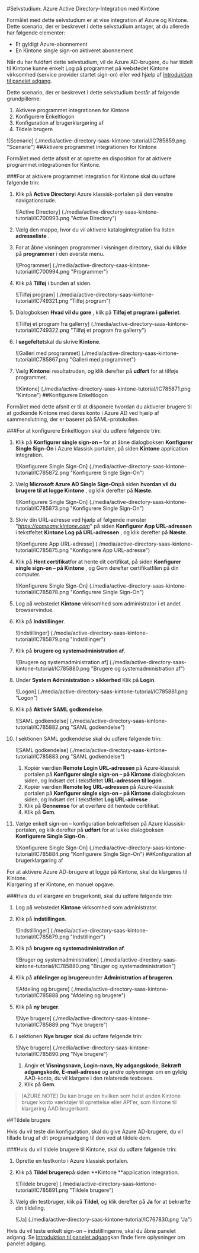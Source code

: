 <properties 
    pageTitle="Selvstudium: Azure Active Directory-Integration med Kintone | Microsoft Azure" 
    description="Lær, hvordan du bruger Kintone med Azure Active Directory til at aktivere enkeltlogon, automatiseret klargøring og mere!" 
    services="active-directory" 
    authors="jeevansd"  
    documentationCenter="na" 
    manager="femila"/>
<tags 
    ms.service="active-directory" 
    ms.devlang="na" 
    ms.topic="article" 
    ms.tgt_pltfrm="na" 
    ms.workload="identity" 
    ms.date="09/01/2016" 
    ms.author="jeedes" />

#<a name="tutorial-azure-active-directory-integration-with-kintone"></a>Selvstudium: Azure Active Directory-Integration med Kintone
  
Formålet med dette selvstudium er at vise integration af Azure og Kintone.  
Dette scenario, der er beskrevet i dette selvstudium antager, at du allerede har følgende elementer:

-   Et gyldigt Azure-abonnement
-   En Kintone single sign-on aktiveret abonnement
  
Når du har fuldført dette selvstudium, vil de Azure AD-brugere, du har tildelt til Kintone kunne enkelt Log på programmet på webstedet Kintone virksomhed (service provider startet sign-on) eller ved hjælp af [Introduktion til panelet adgang](active-directory-saas-access-panel-introduction.md).
  
Dette scenario, der er beskrevet i dette selvstudium består af følgende grundpillerne:

1.  Aktivere programmet integrationen for Kintone
2.  Konfigurere Enkeltlogon
3.  Konfiguration af brugerklargøring af
4.  Tildele brugere

![Scenarie] (./media/active-directory-saas-kintone-tutorial/IC785859.png "Scenarie")
##<a name="enabling-the-application-integration-for-kintone"></a>Aktivere programmet integrationen for Kintone
  
Formålet med dette afsnit er at oprette en disposition for at aktivere programmet integrationen for Kintone.

###<a name="to-enable-the-application-integration-for-kintone-perform-the-following-steps"></a>For at aktivere programmet integration for Kintone skal du udføre følgende trin:

1.  Klik på **Active Directory**i Azure klassisk-portalen på den venstre navigationsrude.

    ![Active Directory] (./media/active-directory-saas-kintone-tutorial/IC700993.png "Active Directory")

2.  Vælg den mappe, hvor du vil aktivere katalogintegration fra listen **adresseliste** .

3.  For at åbne visningen programmer i visningen directory, skal du klikke på **programmer** i den øverste menu.

    ![Programmer] (./media/active-directory-saas-kintone-tutorial/IC700994.png "Programmer")

4.  Klik på **Tilføj** i bunden af siden.

    ![Tilføj program] (./media/active-directory-saas-kintone-tutorial/IC749321.png "Tilføj program")

5.  Dialogboksen **Hvad vil du gøre** , klik på **Tilføj et program i galleriet**.

    ![Tilføj et program fra gallerry] (./media/active-directory-saas-kintone-tutorial/IC749322.png "Tilføj et program fra gallerry")

6.  I **søgefeltet**skal du skrive **Kintone**.

    ![Galleri med programmet] (./media/active-directory-saas-kintone-tutorial/IC785867.png "Galleri med programmet")

7.  Vælg **Kintone**i resultatruden, og klik derefter på **udført** for at tilføje programmet.

    ![Kintone] (./media/active-directory-saas-kintone-tutorial/IC785871.png "Kintone")
##<a name="configuring-single-sign-on"></a>Konfigurere Enkeltlogon
  
Formålet med dette afsnit er til at disponere hvordan du aktiverer brugere til at godkende Kintone med deres konto i Azure AD ved hjælp af sammenslutning, der er baseret på SAML-protokollen.

###<a name="to-configure-single-sign-on-perform-the-following-steps"></a>For at konfigurere Enkeltlogon skal du udføre følgende trin:

1.  Klik på **Konfigurer single sign-on –** for at åbne dialogboksen **Konfigurer Single Sign-On** i Azure klassisk portalen, på siden **Kintone** application integration.

    ![Konfigurere Single Sign-On] (./media/active-directory-saas-kintone-tutorial/IC785872.png "Konfigurere Single Sign-On")

2.  Vælg **Microsoft Azure AD Single Sign-On**på siden **hvordan vil du brugere til at logge Kintone** , og klik derefter på **Næste**.

    ![Konfigurere Single Sign-On] (./media/active-directory-saas-kintone-tutorial/IC785873.png "Konfigurere Single Sign-On")

3.  Skriv din URL-adresse ved hjælp af følgende mønster "*https://company.kintone.com*" på siden **Konfigurer App URL-adressen** i tekstfeltet **Kintone Log på URL-adressen** , og klik derefter på **Næste**.

    ![Konfigurere App URL-adresse] (./media/active-directory-saas-kintone-tutorial/IC785875.png "Konfigurere App URL-adresse")

4.  Klik på **Hent certifikat**for at hente dit certifikat, på siden **Konfigurer single sign-on – på Kintone** , og Gem derefter certifikatfilen på din computer.

    ![Konfigurere Single Sign-On] (./media/active-directory-saas-kintone-tutorial/IC785878.png "Konfigurere Single Sign-On")

5.  Log på webstedet **Kintone** virksomhed som administrator i et andet browservindue.

6.  Klik på **Indstillinger**.

    ![Indstillinger] (./media/active-directory-saas-kintone-tutorial/IC785879.png "Indstillinger")

7.  Klik på **brugere og systemadministration af**.

    ![Brugere og systemadministration af] (./media/active-directory-saas-kintone-tutorial/IC785880.png "Brugere og systemadministration af")

8.  Under **System Administration \> sikkerhed** Klik på **Login**.

    ![Logon] (./media/active-directory-saas-kintone-tutorial/IC785881.png "Logon")

9.  Klik på **Aktivér SAML godkendelse**.

    ![SAML godkendelse] (./media/active-directory-saas-kintone-tutorial/IC785882.png "SAML godkendelse")

10. I sektionen SAML godkendelse skal du udføre følgende trin:

    ![SAML godkendelse] (./media/active-directory-saas-kintone-tutorial/IC785883.png "SAML godkendelse")

    1.  Kopiér værdien **Remote Login URL-adressen** på Azure-klassisk portalen på **Konfigurer single sign-on – på Kintone** dialogboksen siden, og Indsæt det i tekstfeltet **URL-adressen til logon** .
    2.  Kopiér værdien **Remote log URL-adressen** på Azure-klassisk portalen på **Konfigurer single sign-on – på Kintone** dialogboksen siden, og Indsæt det i tekstfeltet **Log URL-adresse** .
    3.  Klik på **Gennemse** for at overføre dit hentede certifikat.
    4.  Klik på **Gem**.

11. Vælge enkelt sign-on – konfiguration bekræftelsen på Azure klassisk-portalen, og klik derefter på **udført** for at lukke dialogboksen **Konfigurere Single Sign-On** .

    ![Konfigurere Single Sign-On] (./media/active-directory-saas-kintone-tutorial/IC785884.png "Konfigurere Single Sign-On")
##<a name="configuring-user-provisioning"></a>Konfiguration af brugerklargøring af
  
For at aktivere Azure AD-brugere at logge på Kintone, skal de klargøres til Kintone.  
Klargøring af er Kintone, en manuel opgave.

###<a name="to-provision-a-user-accounts-perform-the-following-steps"></a>Hvis du vil klargøre en brugerkonti, skal du udføre følgende trin:

1.  Log på webstedet **Kintone** virksomhed som administrator.

2.  Klik på **indstillingen**.

    ![Indstillinger] (./media/active-directory-saas-kintone-tutorial/IC785879.png "Indstillinger")

3.  Klik på **brugere og systemadministration af**.

    ![Bruger og systemadministration] (./media/active-directory-saas-kintone-tutorial/IC785880.png "Bruger og systemadministration")

4.  Klik på **afdelinger og brugere**under **Administration af brugeren**.

    ![Afdeling og brugere] (./media/active-directory-saas-kintone-tutorial/IC785888.png "Afdeling og brugere")

5.  Klik på **ny bruger**.

    ![Nye brugere] (./media/active-directory-saas-kintone-tutorial/IC785889.png "Nye brugere")

6.  I sektionen **Nye bruger** skal du udføre følgende trin:

    ![Nye brugere] (./media/active-directory-saas-kintone-tutorial/IC785890.png "Nye brugere")

    1.  Angiv et **Visningsnavn**, **Login-navn**, **Ny adgangskode**, **Bekræft adgangskode**, **E-mail-adresse** og andre oplysninger om en gyldig AAD-konto, du vil klargøre i den relaterede texboxes.
    2.  Klik på **Gem**.

>[AZURE.NOTE] Du kan bruge en hvilken som helst anden Kintone bruger konto værktøjer til oprettelse eller API'er, som Kintone til klargøring AAD brugerkonti.

##<a name="assigning-users"></a>Tildele brugere
  
Hvis du vil teste din konfiguration, skal du give Azure AD-brugere, du vil tillade brug af dit programadgang til den ved at tildele dem.

###<a name="to-assign-users-to-kintone-perform-the-following-steps"></a>Hvis du vil tildele brugere til Kintone, skal du udføre følgende trin:

1.  Oprette en testkonto i Azure klassisk portalen.

2.  Klik på **Tildel brugere**på siden **Kintone **application integration.

    ![Tildele brugere] (./media/active-directory-saas-kintone-tutorial/IC785891.png "Tildele brugere")

3.  Vælg din testbruger, klik på **Tildel**, og klik derefter på **Ja** for at bekræfte din tildeling.

    ![Ja] (./media/active-directory-saas-kintone-tutorial/IC767830.png "Ja")
  
Hvis du vil teste enkelt sign-on – indstillingerne, skal du åbne panelet adgang. Se [Introduktion til panelet adgang](active-directory-saas-access-panel-introduction.md)kan finde flere oplysninger om panelet adgang.